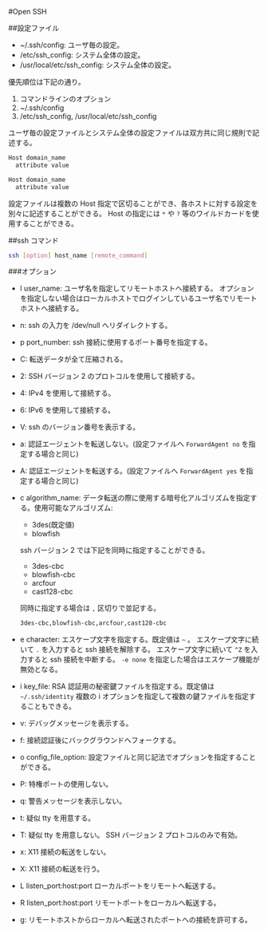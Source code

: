 #Open SSH

##設定ファイル

* ~/.ssh/config: ユーザ毎の設定。
* /etc/ssh_config: システム全体の設定。
* /usr/local/etc/ssh_config: システム全体の設定。

優先順位は下記の通り。

1. コマンドラインのオプション
2. ~/.ssh/config
3. /etc/ssh_config, /usr/local/etc/ssh_config

ユーザ毎の設定ファイルとシステム全体の設定ファイルは双方共に同じ規則で記述する。

```bash
Host domain_name
  attribute value

Host domain_name
  attribute value
```

設定ファイルは複数の Host 指定で区切ることができ、各ホストに対する設定を別々に記述することができる。
Host の指定には ``*`` や ``?`` 等のワイルドカードを使用することができる。

##ssh コマンド

```bash
ssh [option] host_name [remote_command]
```

###オプション

* l user_name: ユーザ名を指定してリモートホストへ接続する。
  オプションを指定しない場合はローカルホストでログインしているユーザ名でリモートホストへ接続する。
* n: ssh の入力を /dev/null へリダイレクトする。
* p port_number: ssh 接続に使用するポート番号を指定する。
* C: 転送データが全て圧縮される。
* 2: SSH バージョン 2 のプロトコルを使用して接続する。
* 4: IPv4 を使用して接続する。
* 6: IPv6 を使用して接続する。
* V: ssh のバージョン番号を表示する。
* a: 認証エージェントを転送しない。(設定ファイルへ ``ForwardAgent no`` を指定する場合と同じ)
* A: 認証エージェントを転送する。(設定ファイルへ ``ForwardAgent yes`` を指定する場合と同じ)
* c algorithm_name: データ転送の際に使用する暗号化アルゴリズムを指定する。使用可能なアルゴリズム:
  * 3des(既定値)
  * blowfish
  
  ssh バージョン 2 では下記を同時に指定することができる。
  * 3des-cbc
  * blowfish-cbc
  * arcfour
  * cast128-cbc
  
  同時に指定する場合は ``,`` 区切りで並記する。
  
  ```bash
  3des-cbc,blowfish-cbc,arcfour,cast128-cbc
  ```
  
* e character: エスケープ文字を指定する。既定値は ``~`` 。
  エスケープ文字に続いて ``.`` を入力すると ssh 接続を解除する。
  エスケープ文字に続いて ``^Z`` を入力すると ssh 接続を中断する。
  ``-e none`` を指定した場合はエスケープ機能が無効となる。
  
* i key_file: RSA 認証用の秘密鍵ファイルを指定する。既定値は ``~/.ssh/identity``
  複数の i オプションを指定して複数の鍵ファイルを指定することもできる。
  
* v: デバッグメッセージを表示する。
* f: 接続認証後にバックグラウンドへフォークする。
* o config_file_option: 設定ファイルと同じ記法でオプションを指定することができる。
* P: 特権ポートの使用しない。
* q: 警告メッセージを表示しない。
* t: 疑似 tty を用意する。
* T: 疑似 tty を用意しない。 SSH バージョン 2 プロトコルのみで有効。
* x: X11 接続の転送をしない。
* X: X11 接続の転送を行う。
* L listen_port:host:port ローカルポートをリモートへ転送する。
* R listen_port:host:port リモートポートをローカルへ転送する。
* g: リモートホストからローカルへ転送されたポートへの接続を許可する。
